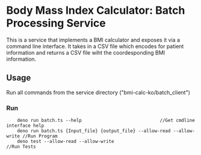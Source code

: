 # Body Mass Index Calculator: Batch Processing Service
This is a service that implements a BMI calculator and exposes it via a command line interface. It takes in a CSV file which encodes for patient information and returns a CSV file wiht the coordesponding BMI information. 

## Usage
Run all commands from the service directory ("bmi-calc-ko/batch_client")
### Run
````
    deno run batch.ts --help                             //Get cmdline interface help
    deno run batch.ts {Input_file} {output_file} --allow-read --allow-write //Run Program
    deno test --allow-read --allow-write                             //Run Tests
````
